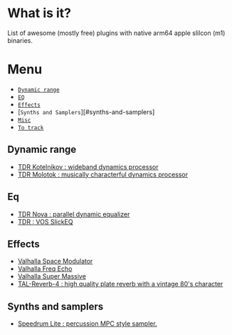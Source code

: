 # What is it?

List of awesome (mostly free) plugins with native arm64 apple slilcon (m1) binaries.

# Menu

- [`Dynamic range`](#dynamic-range)
- [`EQ`](#eq)
- [`Effects`](#effects)
- [`Synths and Samplers`][#synths-and-samplers]
- [`Misc`](#misc)
- [`To track`](#to-track)

## Dynamic range

- [TDR Kotelnikov : wideband dynamics processor](https://www.tokyodawn.net/tdr-kotelnikov/)
- [TDR Molotok : musically characterful dynamics processor](https://www.tokyodawn.net/tdr-molotok/)

## Eq

- [TDR Nova : parallel dynamic equalizer](https://www.tokyodawn.net/tdr-nova/)
- [TDR : VOS SlickEQ](https://www.tokyodawn.net/tdr-vos-slickeq/)

## Effects

- [Valhalla Space Modulator](https://valhalladsp.com/shop/modulation/valhalla-space-modulator/)
- [Valhalla Freq Echo](https://valhalladsp.com/shop/delay/valhalla-freq-echo/)
- [Valhalla Super Massive](https://valhalladsp.com/shop/reverb/valhalla-supermassive/)
- [TAL-Reverb-4 : high quality plate reverb with a vintage 80's character](https://tal-software.com/products/tal-reverb-4)

## Synths and samplers

- [Speedrum Lite : percussion MPC style sampler. ](https://www.apisoniclabs.com/freeware.html#speedrum-lite)
